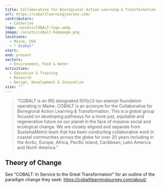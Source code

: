 ```yaml
---
title: Collaborative for Bioregional Action Learning & Transformation (COBALT)
url: https://cobaltlearningjourney.com/
contributors:
  - Catherine
logo: /assets/COBALT-logo.webp
image: /assets/cobalt-homepage.png
locations:
  - Maine, USA
  - " Global"
start: 
end: present
sectors:
  - Environment, Food & Water
activities:
  - Education & Training
  - Research
  - Design, Development & Innovation
size: ""
---
```

> "COBALT is an IRS designated 501(c)3 tax-exempt foundation operating in Maine. COBALT is an acronym for the Collaborative for Bioregional Action Learning & Transformation. This is a global group focused on developing pathways for a more just, equitable and regenerative future on our planet in the face of massive social and ecological change. We are closely aligned and separate from SustainaMetrix team that has been conducting collaborative work in coastal communities across the globe for over 20 years including in the Arctic, Europe, Africa, Pacific Island, Caribbean, Latin America and North America."

## Theory of Change

See "COBALT: In Service to the Great Transformation" for an outline of the paradigm change they seek: https://cobaltlearningjourney.com/about/ 
